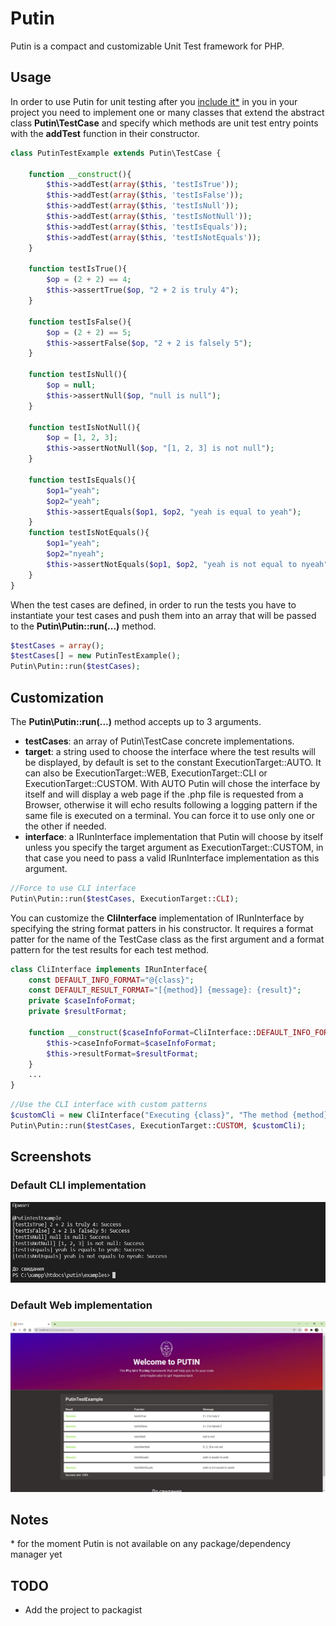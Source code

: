 # Putin
Putin is a compact and customizable Unit Test framework for PHP.

## Usage
In order to use Putin for unit testing after you [include it\*](#n1) in you in your project you need to implement one or many classes that extend the abstract class **Putin\TestCase** and specify which methods are unit test entry points with the **addTest** function in their constructor.

```php
class PutinTestExample extends Putin\TestCase {

    function __construct(){
        $this->addTest(array($this, 'testIsTrue'));
        $this->addTest(array($this, 'testIsFalse'));
        $this->addTest(array($this, 'testIsNull'));
        $this->addTest(array($this, 'testIsNotNull'));
        $this->addTest(array($this, 'testIsEquals'));
        $this->addTest(array($this, 'testIsNotEquals'));
    }
    
    function testIsTrue(){
        $op = (2 + 2) == 4;
        $this->assertTrue($op, "2 + 2 is truly 4");
    }

    function testIsFalse(){
        $op = (2 + 2) == 5;
        $this->assertFalse($op, "2 + 2 is falsely 5");
    }

    function testIsNull(){
        $op = null;
        $this->assertNull($op, "null is null");
    }

    function testIsNotNull(){
        $op = [1, 2, 3];
        $this->assertNotNull($op, "[1, 2, 3] is not null");
    }

    function testIsEquals(){
        $op1="yeah";
        $op2="yeah";
        $this->assertEquals($op1, $op2, "yeah is equal to yeah");
    }
    function testIsNotEquals(){
        $op1="yeah";
        $op2="nyeah";
        $this->assertNotEquals($op1, $op2, "yeah is not equal to nyeah");
    }
}
```

When the test cases are defined, in order to run the tests you have to instantiate your test cases and push them into an array that will be passed to the **Putin\Putin::run(...)** method.

```php
$testCases = array();
$testCases[] = new PutinTestExample();
Putin\Putin::run($testCases);
```

## Customization
The **Putin\Putin::run(...)** method accepts up to 3 arguments.
* __testCases__: an array of Putin\TestCase concrete implementations.
* __target__: a string used to choose the interface where the test results will be displayed, by default is set to the constant ExecutionTarget::AUTO. It can also be ExecutionTarget::WEB, ExecutionTarget::CLI or ExecutionTarget::CUSTOM. With AUTO Putin will chose the interface by itself and will display a web page if the .php file is requested from a Browser, otherwise it will echo results following a logging pattern if the same file is executed on a terminal. You can force it to use only one or the other if needed.
* __interface__: a IRunInterface implementation that Putin will choose by itself unless you specify the target argument as ExecutionTarget::CUSTOM, in that case you need to pass a valid  IRunInterface implementation as this argument.


```php
//Force to use CLI interface
Putin\Putin::run($testCases, ExecutionTarget::CLI);
```
You can customize the **CliInterface** implementation of IRunInterface by specifying the string format patters in his constructor.
It requires a format patter for the name of the TestCase class as the first argument and a format pattern for the test results for each test method.

```php
class CliInterface implements IRunInterface{
    const DEFAULT_INFO_FORMAT="@{class}";
    const DEFAULT_RESULT_FORMAT="[{method}] {message}: {result}";
    private $caseInfoFormat;
    private $resultFormat;

    function __construct($caseInfoFormat=CliInterface::DEFAULT_INFO_FORMAT, $resultFormat=CliInterface::DEFAULT_RESULT_FORMAT){
        $this->caseInfoFormat=$caseInfoFormat;
        $this->resultFormat=$resultFormat;
    }
    ...
}
```

```php
//Use the CLI interface with custom patterns
$customCli = new CliInterface("Executing {class}", "The method {method} resulted in a {result}. Method info: {message}");
Putin\Putin::run($testCases, ExecutionTarget::CUSTOM, $customCli);
```

## Screenshots
### Default CLI implementation
![](/screenshots/putin-cli.JPG)
### Default Web implementation
![](/screenshots/putin-web.JPG)
## Notes
<a name="n1"></a>
\* for the moment Putin is not available on any package/dependency manager yet

## TODO
* Add the project to packagist


